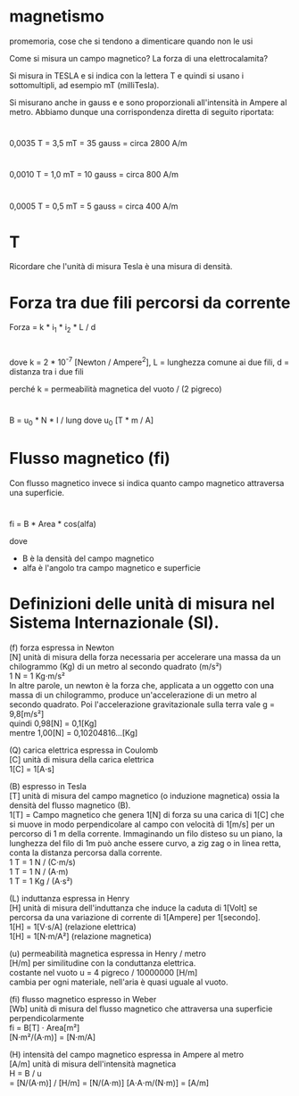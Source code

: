 # magnetismo
promemoria, cose che si tendono a dimenticare quando non le usi


Come si misura un campo magnetico?
La forza di una elettrocalamita?

Si misura in TESLA e si indica con la lettera T e quindi si usano i sottomultipli, ad esempio mT (milliTesla).

Si misurano anche in gauss e e sono proporzionali all'intensità in Ampere al metro.
Abbiamo dunque una corrispondenza diretta di seguito riportata:
#
0,0035 T = 3,5 mT = 35 gauss = circa 2800 A/m
#
0,0010 T = 1,0 mT = 10 gauss = circa 800 A/m
#
0,0005 T = 0,5 mT =  5 gauss = circa 400 A/m

# T
Ricordare che l'unità di misura Tesla è una misura di densità.


# Forza tra due fili percorsi da corrente
Forza = k * i<sub>1</sub> * i<sub>2</sub> * L / d
#
dove k = 2 * 10<sup>-7</sup> [Newton / Ampere<sup>2</sup>], L = lunghezza comune ai due fili, d = distanza tra i due fili

perché k = permeabilità magnetica del vuoto / (2 pigreco)

#
B = u<sub>0</sub> * N * I / lung
dove u<sub>0</sub> [T * m / A]

# Flusso magnetico (fi)
Con flusso magnetico invece si indica quanto campo magnetico attraversa una superficie.
#
fi = B * Area * cos(alfa)

dove
 - B è la densità del campo magnetico
 - alfa è l'angolo tra campo magnetico e superficie

#
# Definizioni delle unità di misura nel Sistema Internazionale (SI).


(f) forza espressa in Newton<br>
[N] unità di misura della forza 
necessaria per accelerare una massa da un chilogrammo (Kg)
di un metro al secondo quadrato (m/s²)
<br>1 N = 1 Kg⋅m/s²
<br>
In altre parole, un newton è la forza che, applicata a un oggetto con una
massa di un chilogrammo, produce un'accelerazione di un metro al secondo quadrato.
Poi l'accelerazione gravitazionale sulla terra vale g = 9,8[m/s²]
<br>quindi 0,98[N] = 0,1[Kg]
<br>mentre 1,00[N] = 0,10204816...[Kg]

(Q) carica elettrica espressa in Coulomb<br>
[C] unità di misura della carica elettrica
<br> 1[C] = 1[A⋅s]

(B) espresso in Tesla<br>
[T] unità di misura del campo magnetico (o induzione magnetica) ossia
la densità del flusso magnetico (B).
<br> 1[T] = Campo magnetico che genera 1[N] di forza su una carica di 1[C] che si muove in
modo perpendicolare al campo con velocità di 1[m/s] per un percorso di 1 m della corrente.
Immaginando un filo disteso su un piano, la lunghezza del filo di 1m può anche essere
curvo, a zig zag o in linea retta, conta la distanza percorsa dalla corrente.
<br> 1 T = 1 N / (C⋅m/s)
<br> 1 T = 1 N / (A⋅m)
<br> 1 T = 1 Kg / (A⋅s²)


(L) induttanza espressa in Henry<br>
[H] unità di misura dell'induttanza che induce la caduta di 1[Volt] se percorsa
da una variazione di corrente di 1[Ampere] per 1[secondo].
<br> 1[H] = 1[V⋅s/A]   (relazione elettrica)
<br> 1[H] = 1[N⋅m/A²]  (relazione magnetica)


(u) permeabilità magnetica espressa in Henry / metro<br>
[H/m] per similitudine con la conduttanza elettrica.
<br> costante nel vuoto u = 4 pigreco / 10000000 [H/m]
<br> cambia per ogni materiale, nell'aria è quasi uguale al vuoto.


(fi) flusso magnetico espresso in Weber<br>
[Wb] unità di misura del flusso magnetico che attraversa una superficie perpendicolarmente
<br> fi = B[T] ⋅ Area[m²]
<br>     [N⋅m²/(A⋅m)] = [N⋅m/A]

(H) intensità del campo magnetico espressa in Ampere al metro<br>
[A/m] unità di misura dell'intensità magnetica
<br> H =    B      /   u
<br>   = [N/(A⋅m)] / [H/m] = [N/(A⋅m)] [A⋅A⋅m/(N⋅m)] = [A/m]


